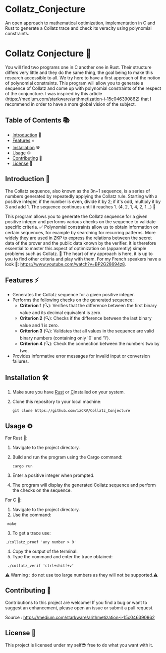 # Collatz_Conjecture
An open approach to mathematical optimization, implementation in C and Rust to generate a Collatz trace and check its veracity using polynomial constraints.

<div align="center">
</div>

# Collatz Conjecture 🧮


You will find two programs one in C another one in Rust. 
Their structure differs very little and they do the same thing, the goal being to make this research accessible to all.
We try here to have a first approach of the notion of polynomial constraints.
This program will allow you to generate a sequence of Collatz and come up with polynomial constraints of the respect of the conjuncture.
I was inspired by this article (https://medium.com/starkware/arithmetization-i-15c046390862) that I recommend in order to have a more global vision of the subject.

## Table of Contents 📚

- [Introduction](#introduction) 🔮
- [Features](#features) ⭐️
- [Installation](#installation) ⚒️
- [Usage](#usage) ⚙️
- [Contributing](#contributing) 🤝
- [License](#license) 📃

## Introduction 📖

The Collatz sequence, also known as the 3n+1 sequence, is a series of numbers generated by repeatedly applying the Collatz rule. Starting with a positive integer, if the number is even, divide it by 2; if it's odd, multiply it by 3 and add 1. The sequence continues until it reaches 1. (4, 2, 1, 4, 2, 1...) 🔄

This program allows you to generate the Collatz sequence for a given positive integer and performs various checks on the sequence to validate specific criteria. ✅ 
Polynomial constraints allow us to obtain information on certain sequences, for example by searching for recurring patterns. More widely they are used in ZKP to express the relations between the secret data of the prover and the public data known by the verifier. It is therefore essential to master this aspect of optimization on (apparently) simple problems such as Collatz. 🧠
The heart of my approach is here, it is up to you to find other criteria and play with them. 
For my French speakers have a look 👀: https://www.youtube.com/watch?v=BP2G28694z8.

## Features ⚡️

- Generates the Collatz sequence for a given positive integer.
- Performs the following checks on the generated sequence:
  - **Criterion 1** (🔍): Verifies that the difference between the first binary value and its decimal equivalent is zero.
  - **Criterion 2** (🔍): Checks if the difference between the last binary value and 1 is zero.
  - **Criterion 3** (🔍): Validates that all values in the sequence are valid binary numbers (containing only '0' and '1').
  - **Criterion 4** (🔍): Check the connection between the numbers two by two.
- Provides informative error messages for invalid input or conversion failures.

## Installation 🛠️

1. Make sure you have [Rust](https://www.rust-lang.org/) or [C](https://www.learn-c.org/)installed on your system.
2. Clone this repository to your local machine:

   ```shell
   git clone https://github.com/izCRV/Collatz_Conjecture
   ```

## Usage ⚙️

For Rust 🦀:

1. Navigate to the project directory.
2. Build and run the program using the Cargo command:

   ```shell
   cargo run
   ```

3. Enter a positive integer when prompted.
4. The program will display the generated Collatz sequence and perform the checks on the sequence.



For C 🦍:
1. Navigate to the project directory.
2. Use the command:
  
  ```shell
   make
  ```
3. To get a trace use:
  
  ```shell
  ./collatz_proof 'any number > 0'
  ```
4. Copy the output of the terminal.
5. Type the command and enter the trace obtained:
  
  ```shell
   ./collatz_verif 'ctrl+shitf+v'
  ```

⚠️ Warning : do not use too large numbers as they will not be supported.⚠️

## Contributing 🤝

Contributions to this project are welcome! If you find a bug or want to suggest an enhancement, please open an issue or submit a pull request.

Source : https://medium.com/starkware/arithmetization-i-15c046390862

## License 📃

This project is licensed under my self😎 free to do what you want with it.
